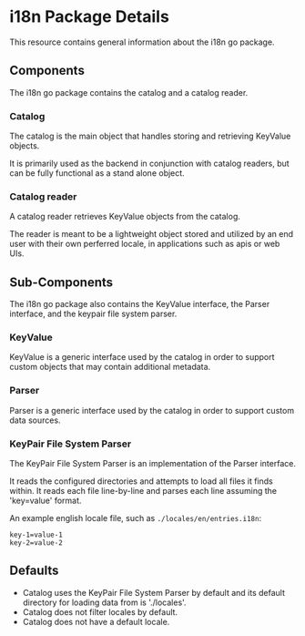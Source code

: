 # i18n Package Details

This resource contains general information about the i18n go package.

## Components

The i18n go package contains the catalog and a catalog reader.

### Catalog

The catalog is the main object that handles storing and retrieving KeyValue objects.

It is primarily used as the backend in conjunction with catalog readers, but can be fully functional as a stand alone object.

### Catalog reader

A catalog reader retrieves KeyValue objects from the catalog.

The reader is meant to be a lightweight object stored and utilized by an end user with their own perferred locale, in applications such as apis or web UIs.

## Sub-Components

The i18n go package also contains the KeyValue interface, the Parser interface, and the keypair file system parser.

### KeyValue

KeyValue is a generic interface used by the catalog in order to support custom objects that may contain additional metadata.

### Parser

Parser is a generic interface used by the catalog in order to support custom data sources.

### KeyPair File System Parser

The KeyPair File System Parser is an implementation of the Parser interface.

It reads the configured directories and attempts to load all files it finds within.
It reads each file line-by-line and parses each line assuming the 'key=value' format.

An example english locale file, such as `./locales/en/entries.i18n`:

    key-1=value-1
    key-2=value-2

## Defaults

- Catalog uses the KeyPair File System Parser by default and its default directory for loading data from is './locales'.
- Catalog does not filter locales by default.
- Catalog does not have a default locale.

